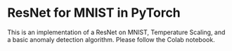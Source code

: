 # ResNet for MNIST in PyTorch
This is an implementation of a ResNet on MNIST, Temperature Scaling, and a basic anomaly detection algorithm. 
Please follow the Colab notebook. 
